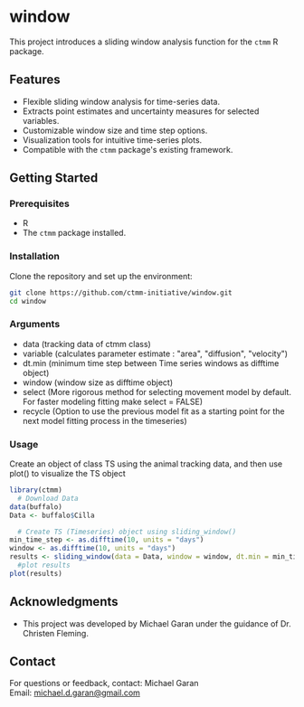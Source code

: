 # window
This project introduces a sliding window analysis function for the `ctmm` R package.

## Features
- Flexible sliding window analysis for time-series data.
- Extracts point estimates and uncertainty measures for selected variables.
- Customizable window size and time step options.
- Visualization tools for intuitive time-series plots.
- Compatible with the `ctmm` package's existing framework.

## Getting Started

### Prerequisites
- R
- The `ctmm` package installed.

### Installation
Clone the repository and set up the environment:
```bash
git clone https://github.com/ctmm-initiative/window.git
cd window
```
### Arguments
- data (tracking data of ctmm class)
- variable (calculates parameter estimate : "area", "diffusion", "velocity")
- dt.min (minimum time step between Time series windows as difftime object)
- window (window size as difftime object)
- select (More rigorous method for selecting movement model by default. For faster modeling fitting make select = FALSE)
- recycle (Option to use the previous model fit as a starting point for the next model fitting process in the timeseries)

### Usage
Create an object of class TS using the animal tracking data, and then use plot() to visualize the TS object
```r
library(ctmm)
  # Download Data
data(buffalo)
Data <- buffalo$Cilla

  # Create TS (Timeseries) object using sliding_window()
min_time_step <- as.difftime(10, units = "days")
window <- as.difftime(10, units = "days")
results <- sliding_window(data = Data, window = window, dt.min = min_time_step, recycle = TRUE)
  #plot results
plot(results)
```
## Acknowledgments
- This project was developed by Michael Garan under the guidance of Dr. Christen Fleming.

## Contact
For questions or feedback, contact:
Michael Garan  
Email: michael.d.garan@gmail.com

